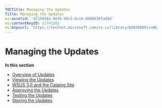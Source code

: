 ```yaml
---
TOCTitle: Managing the Updates
Title: Managing the Updates
ms:assetid: 'd115658a-9e26-49c5-bccb-8d00038fad9d'
ms:contentKeyID: 21741203
ms:mtpsurl: 'https://technet.microsoft.com/cs-cz/library/Dd939899(v=WS.10)'
---
```


Managing the Updates
====================

**In this section**

-   [Overview of Updates](https://technet.microsoft.com/7ff77123-01bb-4047-9ce6-fab29c86686c)
-   [Viewing the Updates](https://technet.microsoft.com/83961821-639f-41c5-b948-a9985fd32d2d)
-   [WSUS 3.0 and the Catalog Site](https://technet.microsoft.com/531a4c1a-5396-4891-9115-d0183564262d)
-   [Approving the Updates](https://technet.microsoft.com/e419ce38-0ee8-4ba7-8f83-d49afeace115)
-   [Testing the Updates](https://technet.microsoft.com/078f1907-8c80-46c6-a037-c375e2a07a5b)
-   [Storing the Updates](https://technet.microsoft.com/9642f89f-c2fb-4f67-81fe-ab98c4a53d9b)
